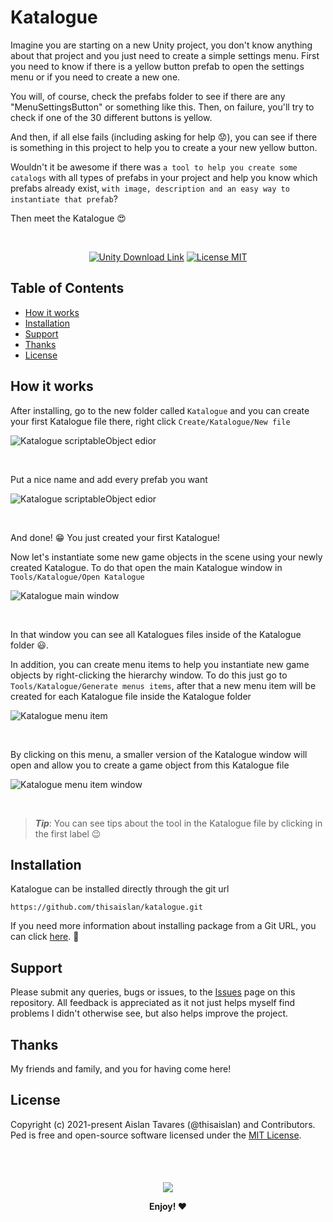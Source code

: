 # Katalogue

Imagine you are starting on a new Unity project, you don't know anything about that project and you just need to create a simple settings menu. First you need to know if there is a yellow button prefab to open the settings menu or if you need to create a new one.

You will, of course, check the prefabs folder to see if there are any "MenuSettingsButton" or something like this. Then, on failure, you'll try to check if one of the 30 different buttons is yellow.

And then, if all else fails (including asking for help :worried:), you can see if there is something in this project to help you to create a your new yellow button.

Wouldn't it be awesome if there was `a tool to help you create some catalogs` with all types of prefabs in your project and help you know which prefabs already exist, `with image, description and an easy way to instantiate that prefab`?

Then meet the Katalogue :heart_eyes:

<br>

<p align="center">
    <a href="https://unity3d.com/get-unity/download">
        <img src="https://img.shields.io/badge/unity-tools-blue" alt="Unity Download Link"></a>
    <a href="https://github.com/thisaislan/persistence-easy-to-delete/blob/main/LICENSE.md">
        <img src="https://img.shields.io/badge/License-MIT-brightgreen.svg" alt="License MIT"></a>
</p>


## Table of Contents
- [How it works](#How-it-works)
- [Installation](#Installation)
- [Support](#Support)
- [Thanks](#Thanks)
- [License](#License)


## How it works

After installing, go to the new folder called `Katalogue` and you can create your first Katalogue file there, right click `Create/Katalogue/New file`

![Katalogue scriptableObject edior](https://github.com/thisaislan/just-images/raw/main/images/katalogue/katalogue_scriptable_object_edior.png)

<br>

Put a nice name and add every prefab you want

![Katalogue scriptableObject edior](https://github.com/thisaislan/just-images/raw/main/images/katalogue/katalogue_scriptable_object_edior_with_data.png)

<br>

And done! :grin: You just created your first Katalogue!

Now let's instantiate some new game objects in the scene using your newly created Katalogue. To do that open the main Katalogue window in `Tools/Katalogue/Open Katalogue`

![Katalogue main window](https://github.com/thisaislan/just-images/raw/main/images/katalogue/katalogue_main_window.png)

<br>

In that window you can see all Katalogues files inside of the Katalogue folder :smiley:.

In addition, you can create menu items to help you instantiate new game objects by right-clicking the hierarchy window. To do this just go to `Tools/Katalogue/Generate menus items`, after that a new menu item will be created for each Katalogue file inside the Katalogue folder

![Katalogue menu item](https://github.com/thisaislan/just-images/raw/main/images/katalogue/katalogue_menu_item.png)

<br>

By clicking on this menu, a smaller version of the Katalogue window will open and allow you to create a game object from this Katalogue file

![Katalogue menu item window](https://github.com/thisaislan/just-images/raw/main/images/katalogue/katalogue_menu_item_window.png)

<br>

> **_Tip_**: You can see tips about the tool in the Katalogue file by clicking in the first label :wink:



## Installation

Katalogue can be installed directly through the git url
```
https://github.com/thisaislan/katalogue.git
```

If you need more information about installing package from a Git URL, you can click [here](https://docs.unity3d.com/Manual/upm-ui-giturl.html). :slightly_smiling_face:


## Support
Please submit any queries, bugs or issues, to the [Issues](https://github.com/thisaislan/katalogue/issues) page on this repository. All feedback is appreciated as it not just helps myself find problems I didn't otherwise see, but also helps improve the project.


## Thanks
My friends and family, and you for having come here!


## License
Copyright (c) 2021-present Aislan Tavares (@thisaislan) and Contributors. Ped is free and open-source software licensed under the [MIT License](https://github.com/thisaislan/katalogue/blob/main/LICENSE.md).

<br>
<br>

<h4 align="center" style="text-align:center;">
  <a href="https://github.com/thisaislan/katalogue">
    <img src="Assets/Editor/Resources/katalogue_mini_logo.png">    
  </a>

Enjoy! :heart:
</h4>
<br>